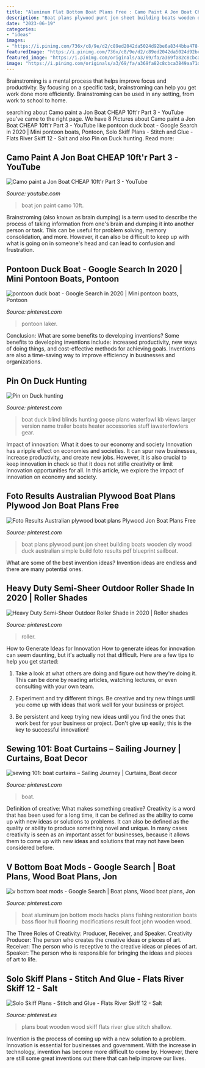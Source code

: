 ```yaml
---
title: "Aluminum Flat Bottom Boat Plans Free : Camo Paint A Jon Boat Cheap 10ft&#039;r Part 3"
description: "Boat plans plywood punt jon sheet building boats wooden diy wood duck australian simple build foto results pdf blueprint sailboat"
date: "2023-06-19"
categories:
- "ideas"
images:
- "https://i.pinimg.com/736x/c8/9e/d2/c89ed2042da5024d92be6a8344bba478--plywood-boat-plans-jon-boat.jpg"
featuredImage: "https://i.pinimg.com/736x/c8/9e/d2/c89ed2042da5024d92be6a8344bba478--plywood-boat-plans-jon-boat.jpg"
featured_image: "https://i.pinimg.com/originals/a3/69/fa/a369fa82c8cbca3849aa71df7299a784.jpg"
image: "https://i.pinimg.com/originals/a3/69/fa/a369fa82c8cbca3849aa71df7299a784.jpg"
---
```



Brainstroming is a mental process that helps improve focus and productivity. By focusing on a specific task, brainstroming can help you get work done more efficiently. Brainstroming can be used in any setting, from work to school to home.

	

		
searching about Camo paint a Jon Boat CHEAP 10ft&#039;r Part 3 - YouTube you've came to the right page. We have 8 Pictures about Camo paint a Jon Boat CHEAP 10ft&#039;r Part 3 - YouTube like pontoon duck boat - Google Search in 2020 | Mini pontoon boats, Pontoon, Solo Skiff Plans - Stitch and Glue - Flats River Skiff 12 - Salt and also Pin on Duck hunting. Read more:
		
    
## Camo Paint A Jon Boat CHEAP 10ft&#039;r Part 3 - YouTube

<img loading=lazy src="https://i.ytimg.com/vi/txZdWAEIpqk/maxresdefault.jpg" onerror="this.onerror=null;this.src='https://tse2.mm.bing.net/th?id=OIP.6BuusYkegP9R9mYlhZudPQHaEK&amp;pid=15.1';" alt="Camo paint a Jon Boat CHEAP 10ft&#039;r Part 3 - YouTube">

_Source: youtube.com_

>boat jon paint camo 10ft. 

	

Brainstroming (also known as brain dumping) is a term used to describe the process of taking information from one's brain and dumping it into another person or task. This can be useful for problem solving, memory consolidation, and more. However, it can also be difficult to keep up with what is going on in someone's head and can lead to confusion and frustration.

    
## Pontoon Duck Boat - Google Search In 2020 | Mini Pontoon Boats, Pontoon

<img loading=lazy src="https://i.pinimg.com/736x/85/4c/9c/854c9c433920671fbabb0cdaed498f6e.jpg" onerror="this.onerror=null;this.src='https://tse4.mm.bing.net/th?id=OIP.qGiV_H0nuZNTQ2fBsPURnwHaFj&amp;pid=15.1';" alt="pontoon duck boat - Google Search in 2020 | Mini pontoon boats, Pontoon">

_Source: pinterest.com_

>pontoon laker. 

	

Conclusion: What are some benefits to developing inventions?
Some benefits to developing inventions include: increased productivity, new ways of doing things, and cost-effective methods for achieving goals. Inventions are also a time-saving way to improve efficiency in businesses and organizations.

    
## Pin On Duck Hunting

<img loading=lazy src="https://i.pinimg.com/736x/99/8c/7c/998c7c7f0bcba29a85897ade9788bb17--boat-blinds-duck-boat.jpg" onerror="this.onerror=null;this.src='https://tse1.mm.bing.net/th?id=OIP.zxc-_vwn1wqscOe0_eeLRAHaFj&amp;pid=15.1';" alt="Pin on Duck hunting">

_Source: pinterest.com_

>boat duck blind blinds hunting goose plans waterfowl kb views larger version name trailer boats heater accessories stuff iawaterfowlers gear. 

	

Impact of innovation: What it does to our economy and society
Innovation has a ripple effect on economies and societies. It can spur new businesses, increase productivity, and create new jobs. However, it is also crucial to keep innovation in check so that it does not stifle creativity or limit innovation opportunities for all. In this article, we explore the impact of innovation on economy and society.

    
## Foto Results Australian Plywood Boat Plans Plywood Jon Boat Plans Free

<img loading=lazy src="https://i.pinimg.com/736x/c8/9e/d2/c89ed2042da5024d92be6a8344bba478--plywood-boat-plans-jon-boat.jpg" onerror="this.onerror=null;this.src='https://tse3.mm.bing.net/th?id=OIP.JySmd1rPhQ8KLoJ4Wj6veAHaDj&amp;pid=15.1';" alt="Foto Results Australian plywood boat plans Plywood Jon Boat Plans Free">

_Source: pinterest.com_

>boat plans plywood punt jon sheet building boats wooden diy wood duck australian simple build foto results pdf blueprint sailboat. 

	

What are some of the best invention ideas?
Invention ideas are endless and there are many potential ones.

    
## Heavy Duty Semi-Sheer Outdoor Roller Shade In 2020 | Roller Shades

<img loading=lazy src="https://i.pinimg.com/originals/a3/69/fa/a369fa82c8cbca3849aa71df7299a784.jpg" onerror="this.onerror=null;this.src='https://tse3.mm.bing.net/th?id=OIP.4_jF0kTIESdsaHcv1r7zXgHaHa&amp;pid=15.1';" alt="Heavy Duty Semi-Sheer Outdoor Roller Shade in 2020 | Roller shades">

_Source: pinterest.com_

>roller. 

	

How to Generate Ideas for Innovation
How to generate ideas for innovation can seem daunting, but it's actually not that difficult. Here are a few tips to help you get started:
1. Take a look at what others are doing and figure out how they're doing it. This can be done by reading articles, watching lectures, or even consulting with your own team.

2. Experiment and try different things. Be creative and try new things until you come up with ideas that work well for your business or project.

3. Be persistent and keep trying new ideas until you find the ones that work best for your business or project. Don't give up easily; this is the key to successful innovation!

    
## Sewing 101: Boat Curtains – Sailing Journey | Curtains, Boat Decor

<img loading=lazy src="https://i.pinimg.com/736x/43/53/44/4353448d63dd1cc0f22ccddd9bf44fea.jpg" onerror="this.onerror=null;this.src='https://tse1.mm.bing.net/th?id=OIP.m2-eEMZLlfg16Nu3vpUsvwHaFj&amp;pid=15.1';" alt="sewing 101: boat curtains – Sailing Journey | Curtains, Boat decor">

_Source: pinterest.com_

>boat. 

	

Definition of creative: What makes something creative?
Creativity is a word that has been used for a long time, it can be defined as the ability to come up with new ideas or solutions to problems. It can also be defined as the quality or ability to produce something novel and unique. In many cases creativity is seen as an important asset for businesses, because it allows them to come up with new ideas and solutions that may not have been considered before.

    
## V Bottom Boat Mods - Google Search | Boat Plans, Wood Boat Plans, Jon

<img loading=lazy src="https://i.pinimg.com/originals/44/fa/a4/44faa4551209591f46ebb9bd6a6e6df0.jpg" onerror="this.onerror=null;this.src='https://tse1.mm.bing.net/th?id=OIP.DLmhCUjs4Iw8052XXeZMMQHaFj&amp;pid=15.1';" alt="v bottom boat mods - Google Search | Boat plans, Wood boat plans, Jon">

_Source: pinterest.com_

>boat aluminum jon bottom mods hacks plans fishing restoration boats bass floor hull flooring modifications result foot john wooden wood. 

	

The Three Roles of Creativity: Producer, Receiver, and Speaker.
Creativity Producer: The person who creates the creative ideas or pieces of art.
Receiver: The person who is receptive to the creative ideas or pieces of art. 
Speaker: The person who is responsible for bringing the ideas and pieces of art to life.

    
## Solo Skiff Plans - Stitch And Glue - Flats River Skiff 12 - Salt

<img loading=lazy src="https://i.pinimg.com/736x/61/13/58/61135805037ffc718d903b12b60b2768.jpg" onerror="this.onerror=null;this.src='https://tse1.mm.bing.net/th?id=OIP.9_vRrBryhLQi7edF14ZxLwHaHa&amp;pid=15.1';" alt="Solo Skiff Plans - Stitch and Glue - Flats River Skiff 12 - Salt">

_Source: pinterest.es_

>plans boat wooden wood skiff flats river glue stitch shallow. 

	

Invention is the process of coming up with a new solution to a problem. Innovation is essential for businesses and government. With the increase in technology, invention has become more difficult to come by. However, there are still some great inventions out there that can help improve our lives.

